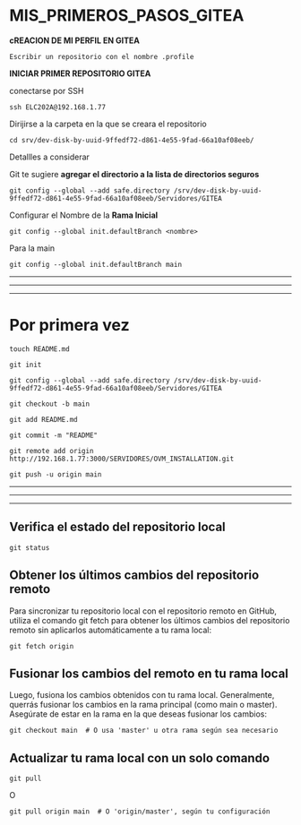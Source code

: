 # MIS_PRIMEROS_PASOS_GITEA


**cREACION DE MI PERFIL EN GITEA**
```
Escribir un repositorio con el nombre .profile
```

**INICIAR PRIMER REPOSITORIO GITEA**

conectarse por SSH
```
ssh ELC202A@192.168.1.77
```

Dirijirse a la carpeta en la que se creara el repositorio
```
cd srv/dev-disk-by-uuid-9ffedf72-d861-4e55-9fad-66a10af08eeb/
```

Detallles a considerar

Git te sugiere **agregar el directorio a la lista de directorios seguros**
```
git config --global --add safe.directory /srv/dev-disk-by-uuid-9ffedf72-d861-4e55-9fad-66a10af08eeb/Servidores/GITEA

```
Configurar el Nombre de la **Rama Inicial**
```
git config --global init.defaultBranch <nombre>
```
Para la main
```
git config --global init.defaultBranch main
```


----

-----

------


# Por primera vez

```
touch README.md
```

```
git init
```

```
git config --global --add safe.directory /srv/dev-disk-by-uuid-9ffedf72-d861-4e55-9fad-66a10af08eeb/Servidores/GITEA
```

```
git checkout -b main
```

```
git add README.md
```

```
git commit -m "README"
```

```
git remote add origin http://192.168.1.77:3000/SERVIDORES/OVM_INSTALLATION.git
```

```
git push -u origin main
```




---

----

------

## Verifica el estado del repositorio local

```
git status
```

 ## Obtener los últimos cambios del repositorio remoto
 
Para sincronizar tu repositorio local con el repositorio remoto en GitHub, utiliza el comando git fetch para obtener los últimos cambios del repositorio remoto sin aplicarlos automáticamente a tu rama local:

```
git fetch origin

```

## Fusionar los cambios del remoto en tu rama local

Luego, fusiona los cambios obtenidos con tu rama local. Generalmente, querrás fusionar los cambios en la rama principal (como main o master). Asegúrate de estar en la rama en la que deseas fusionar los cambios:

```
git checkout main  # O usa 'master' u otra rama según sea necesario

```
##  Actualizar tu rama local con un solo comando 
```
git pull 
```
O
```
git pull origin main  # O 'origin/master', según tu configuración
```

```
```

```
```


```
```
